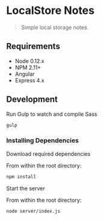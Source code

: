 # LocalStore Notes

> Simple local storage notes.

## Requirements

- Node 0.12.x
- NPM 2.11+
- Angular
- Express 4.x

## Development

Run Gulp to watch and compile Sass

```sh
gulp
```

### Installing Dependencies

Download required dependencies

From within the root directory:
```sh
npm install
```




Start the server

From within the root directory:
```sh
node server/index.js
```
